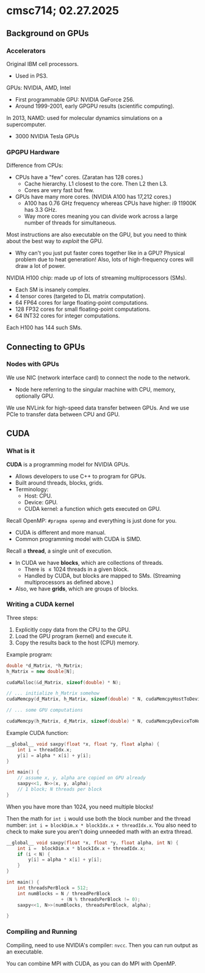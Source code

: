 # cmsc714; 02.27.2025

## Background on GPUs

### Accelerators

Original IBM cell processors.

- Used in PS3.

GPUs: NVIDIA, AMD, Intel

- First programmable GPU: NVIDIA GeForce 256.
- Around 1999-2001, early GPGPU results (scientific computing).

In 2013, NAMD: used for molecular dynamics simulations on a supercomputer.

- 3000 NVIDIA Tesla GPUs

### GPGPU Hardware

Difference from CPUs:

- CPUs have a "few" cores. (Zaratan has 128 cores.)
  - Cache hierarchy. L1 closest to the core. Then L2 then L3.
  - Cores are very fast but few.
- GPUs have many more cores. (NVIDIA A100 has 17,212 cores.)
  - A100 has 0.76 GHz frequency whereas CPUs have higher: i9 11900K has 3.3 GHz.
  - Way more cores meaning you can divide work across a large number of threads for simultaneous.

Most instructions are also executable on the GPU, but you need to think about the best way to *exploit* the GPU.

- Why can't you just put faster cores together like in a GPU? Physical problem due to heat generation! Also, lots of high-frequency cores will draw a lot of power.

NVIDIA H100 chip: made up of lots of streaming multiprocessors (SMs).

- Each SM is insanely complex. 
- 4 tensor cores (targeted to DL matrix computation).
- 64 FP64 cores for large floating-point computations.
- 128 FP32 cores for small floating-point computations.
- 64 INT32 cores for integer computations.

Each H100 has 144 such SMs.

## Connecting to GPUs

### Nodes with GPUs

We use NIC (network interface card) to connect the node to the network.

- Node here referring to the singular machine with CPU, memory, optionally GPU.

We use NVLink for high-speed data transfer between GPUs. And we use PCIe to transfer data between CPU and GPU.

## CUDA

### What is it

**CUDA** is a programming model for NVIDIA GPUs.

- Allows developers to use C++ to program for GPUs.
- Built around threads, blocks, grids.
- Terminology:
  - Host: CPU.
  - Device: GPU.
  - CUDA kernel: a function which gets executed on GPU.

Recall OpenMP: `#pragma openmp` and everything is just done for you.

- CUDA is different and more manual.
- Common programming model with CUDA is SIMD.

Recall a **thread**, a single unit of execution.

- In CUDA we have **blocks**, which are collections of threads.
  - There is $\leq 1024$ threads in a given block.
  - Handled by CUDA, but blocks are mapped to SMs. (Streaming multiprocessors as defined above.)
- Also, we have **grids**, which are groups of blocks.

### Writing a CUDA kernel

Three steps:

1. Explicitly copy data from the CPU to the GPU.
2. Load the GPU program (kernel) and execute it.
3. Copy the results back to the host (CPU) memory.

Example program:

```cpp
double *d_Matrix, *h_Matrix;
h_Matrix = new double[N];

cudaMalloc(&d_Matrix, sizeof(double) * N);

// ... initialize h_Matrix somehow
cudaMemcpy(d_Matrix, h_Matrix, sizeof(double) * N, cudaMemcpyHostToDevice);

// ... some GPU computations

cudaMemcpy(h_Matrix, d_Matrix, sizeof(double) * N, cudaMemcpyDeviceToHost);

```

Example CUDA function:

```cpp
__global__ void saxpy(float *x, float *y, float alpha) {
    int i = threadIdx.x;
    y[i] = alpha * x[i] + y[i];
}

int main() {
    // assume x, y, alpha are copied on GPU already
    saxpy<<1, N>>(x, y, alpha);
    // 1 block; N threads per block
}
```

When you have more than $1024$, you need multiple blocks!

Then the math for `int i` would use both the block number and the thread number: `int i = blockDim.x * blockIdx.x + threadIdx.x`. You also need to check to make sure you aren't doing unneeded math with an extra thread.

```c
__global__ void saxpy(float *x, float *y, float alpha, int N) {
    int i =  blockDim.x * blockIdx.x + threadIdx.x;
    if (i < N) {
    	y[i] = alpha * x[i] + y[i];
    }
}

int main() {
    int threadsPerBlock = 512;
    int numBlocks = N / threadPerBlock
        			+ (N % threadsPerBlock != 0);
    saxpy<<1, N>>(numBlocks, threadsPerBlock, alpha);

}
```



### Compiling and Running

Compiling, need to use NVIDIA's compiler: `nvcc`. Then you can run output as an executable.

You can combine MPI with CUDA, as you can do MPI with OpenMP.

